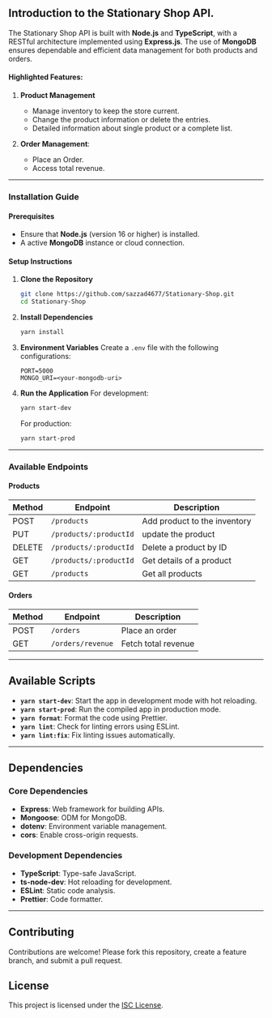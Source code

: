 ## Introduction to the Stationary Shop API.

The Stationary Shop API is built with **Node.js** and **TypeScript**, with a RESTful architecture implemented using **Express.js**. The use of **MongoDB** ensures dependable and efficient data management for both products and orders.

#### Highlighted Features:

1. **Product Management**

   - Manage inventory to keep the store current.
   - Change the product information or delete the entries.
   - Detailed information about single product or a complete list.

2. **Order Management**:
   - Place an Order.
   - Access total revenue.
---

### Installation Guide

#### Prerequisites

- Ensure that **Node.js** (version 16 or higher) is installed.
- A active **MongoDB** instance or cloud connection.

#### Setup Instructions

1. **Clone the Repository**

   ```bash
   git clone https://github.com/sazzad4677/Stationary-Shop.git
   cd Stationary-Shop
   ```

2. **Install Dependencies**

   ```bash
   yarn install
   ```

3. **Environment Variables**
   Create a `.env` file with the following configurations:

   ```plaintext
   PORT=5000
   MONGO_URI=<your-mongodb-uri>
   ```

4. **Run the Application**
   For development:
   ```bash
   yarn start-dev
   ```
   For production:
   ```bash
   yarn start-prod
   ```

---

### Available Endpoints

#### Products

| Method | Endpoint               | Description                        |
| ------ | ---------------------- | ---------------------------------- |
| POST   | `/products`            | Add product to the inventory       |
| PUT    | `/products/:productId` | update the product                 |
| DELETE | `/products/:productId` | Delete a product by ID             |
| GET    | `/products/:productId` | Get details of a product           |
| GET    | `/products`            | Get all products                   |

#### Orders

| Method | Endpoint          | Description                   |
| ------ | ----------------- | ----------------------------- |
| POST   | `/orders`         | Place an order                |
| GET    | `/orders/revenue` | Fetch total revenue           |

---

## Available Scripts

- **`yarn start-dev`**: Start the app in development mode with hot reloading.
- **`yarn start-prod`**: Run the compiled app in production mode.
- **`yarn format`**: Format the code using Prettier.
- **`yarn lint`**: Check for linting errors using ESLint.
- **`yarn lint:fix`**: Fix linting issues automatically.

---

## Dependencies

### Core Dependencies

- **Express**: Web framework for building APIs.
- **Mongoose**: ODM for MongoDB.
- **dotenv**: Environment variable management.
- **cors**: Enable cross-origin requests.

### Development Dependencies

- **TypeScript**: Type-safe JavaScript.
- **ts-node-dev**: Hot reloading for development.
- **ESLint**: Static code analysis.
- **Prettier**: Code formatter.
---
## Contributing

Contributions are welcome! Please fork this repository, create a feature branch, and submit a pull request.

## License

This project is licensed under the [ISC License](LICENSE).
